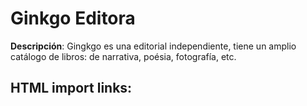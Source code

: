 # Ginkgo Editora

**Descripción**: Gingkgo es una editorial independiente, tiene un amplio catálogo
de libros: de narrativa, poésia, fotografía, etc.

## HTML import links:
<link rel="shortcut icon" href="../img/favicon.png"type="image/x-icon">
<link href="https://fonts.cdnfonts.com/css/soyuz-grotesk" rel="stylesheet">
<link rel="stylesheet" href="https://cdnjs.cloudflare.com/ajax/libs/font-awesome/6.0.0-beta3/css/all.min.css">
<style> @import url('https://fonts.cdnfonts.com/css/soyuz-grotesk');</style>
<link href="https://cdn.jsdelivr.net/npm/bootstrap@5.3.3/dist/css/bootstrap.min.css" rel="stylesheet" integrity="sha384-QWTKZyjpPEjISv5WaRU9OFeRpok6YctnYmDr5pNlyT2bRjXh0JMhjY6hW+ALEwIH" crossorigin="anonymous"> 
<link rel="stylesheet" href="./css/main.css">
<link rel="stylesheet" href="https://cdnjs.cloudflare.com/ajax/libs/animate.css/4.1.1/animate.min.css">
<link href="https://fonts.googleapis.com/css2?family=Material+Symbols+Rounded:wght@400;500;600;700&display=swap" rel="stylesheet">
<script src="script.js" defer></script>
